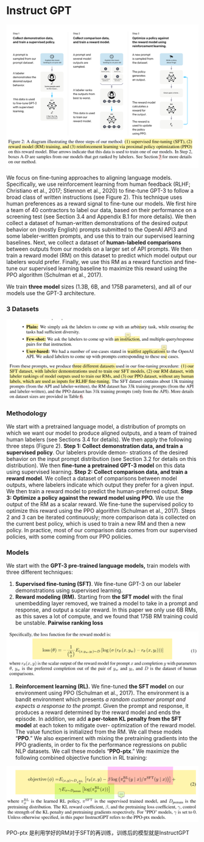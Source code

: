 # Instruct GPT

![Untitled](Instruct%20GPT%20485a15aef4474679bda9a098b870f6e0/Untitled.png)

We focus on fine-tuning approaches to aligning language models. Specifically, we use reinforcement learning from human feedback (RLHF; Christiano et al., 2017; Stiennon et al., 2020) to fine-tune GPT-3 to follow a broad class of written instructions (see Figure 2). This technique uses human preferences as a reward signal to fine-tune our models. We first hire a team of 40 contractors to label our data, based on their performance on a screening test (see Section 3.4 and Appendix B.1 for more details). We then collect a dataset of human-written demonstrations of the desired output behavior on (mostly English) prompts submitted to the OpenAI API3 and some labeler-written prompts, and use this to train our supervised learning baselines. Next, we collect a dataset of **human-labeled comparisons** between outputs from our models on a larger set of API prompts. We then train a reward model (RM) on this dataset to predict which model output our labelers would prefer. Finally, we use this RM as a reward function and fine-tune our supervised learning baseline to maximize this reward using the PPO algorithm (Schulman et al., 2017).

We train **three model** sizes (1.3B, 6B, and 175B parameters), and all of our models use the GPT-3 architecture.

### 3 **Datasets**

![Untitled](Instruct%20GPT%20485a15aef4474679bda9a098b870f6e0/Untitled%201.png)

### Methodology

We start with a pretrained language model, a distribution of prompts on which we want our model to produce aligned outputs, and a team of trained human labelers (see Sections 3.4 for details). We then apply the following three steps (Figure 2).
**Step 1: Collect demonstration data, and train a supervised policy**. Our labelers provide demon- strations of the desired behavior on the input prompt distribution (see Section 3.2 for details on this distribution). We then **fine-tune a pretrained GPT-3 model** on this data using supervised learning.
**Step 2: Collect comparison data, and train a reward model**. We collect a dataset of comparisons between model outputs, where labelers indicate which output they prefer for a given input. We then train a reward model to predict the human-preferred output.
**Step 3: Optimize a policy against the reward model using PPO.** We use the output of the RM as a scalar reward. We fine-tune the supervised policy to optimize this reward using the PPO algorithm (Schulman et al., 2017).
Steps 2 and 3 can be iterated continuously; more comparison data is collected on the current best policy, which is used to train a new RM and then a new policy. In practice, most of our comparison data comes from our supervised policies, with some coming from our PPO policies.

### **Models**

We start with the **GPT-3 pre-trained language models,**  train models with three different techniques:

1. **Supervised fine-tuning (SFT)**. We fine-tune GPT-3 on our labeler demonstrations using supervised learning.
2. **Reward modeling (RM).** Starting from **the SFT model** with the final unembedding layer removed, we trained a model to take in a prompt and response, and output a scalar reward. In this paper we only use 6B RMs, as this saves a lot of compute, and we found that 175B RM training could be unstable. **Pairwise ranking loss**

![Untitled](Instruct%20GPT%20485a15aef4474679bda9a098b870f6e0/Untitled%202.png)

1. **Reinforcement learning (RL).** We fine-tuned **the SFT model** on our environment using PPO (Schulman et al., 2017). The environment is a bandit environment which presents *a random customer prompt and expects a response to the prompt*. Given the prompt and response, it produces a reward determined by the reward model and ends the episode. In addition, we add **a per-token KL penalty from the SFT model** at each token to mitigate over- optimization of the reward model. The value function is initialized from the RM. We call these models “**PPO**.”
We also experiment with mixing the pretraining gradients into the PPO gradients, in order to fix the performance regressions on public NLP datasets. We call these models “**PPO-ptx**.” We maximize the following combined objective function in RL training:

![Untitled](Instruct%20GPT%20485a15aef4474679bda9a098b870f6e0/Untitled%203.png)

PPO-ptx 是利用学好的RM对于SFT的再训练，训练后的模型就是InstructGPT